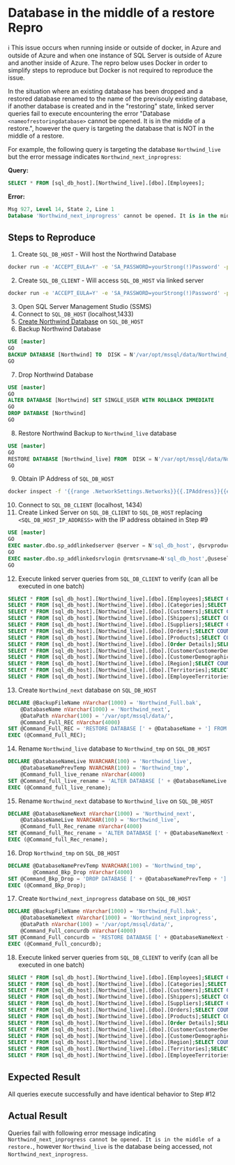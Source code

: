 # Database in the middle of a restore Repro

ℹ️ This issue occurs when running inside or outside of docker, in Azure and outside of Azure and when one instance of SQL Server is outside of Azure and another inside of Azure.  The repro below uses Docker in order to simplify steps to reproduce but Docker is not required to reproduce the issue.

In the situation where an existing database has been dropped and a restored database renamed to the name of the previsouly existing database, if another database is created and in the "restoring" state, linked server queries fail to execute encountering the error "Database `<nameofrestoringdatabase>` cannot be opened.  It is in the middle of a restore.", however the query is targeting the database that is NOT in the middle of a restore.

For example, the following query is targeting the database `Northwind_live` but the error message indicates `Northwind_next_inprogress`:

**Query:**

```sql
SELECT * FROM [sql_db_host].[Northwind_live].[dbo].[Employees];
```

**Error:**

```sql
Msg 927, Level 14, State 2, Line 1
Database 'Northwind_next_inprogress' cannot be opened. It is in the middle of a restore.
```

## Steps to Reproduce

1. Create `SQL_DB_HOST` - Will host the Northwind Database
```sh
docker run -e 'ACCEPT_EULA=Y' -e 'SA_PASSWORD=yourStrong(!)Password' -p 1433:1433 --name sql_db_host -d mcr.microsoft.com/mssql/server:2019-CU10-ubuntu-20.04 
```
2. Create `SQL_DB_CLIENT` - Will access `SQL_DB_HOST` via linked server
```sh
docker run -e 'ACCEPT_EULA=Y' -e 'SA_PASSWORD=yourStrong(!)Password' -p 1434:1433 --name sql_db_client -d mcr.microsoft.com/mssql/server:2019-CU10-ubuntu-20.04
```
3. Open SQL Server Management Studio (SSMS)
4. Connect to `SQL_DB_HOST` (localhost,1433)
5. [Create Northwind Database](https://raw.githubusercontent.com/microsoft/sql-server-samples/master/samples/databases/northwind-pubs/instnwnd.sql) on `SQL_DB_HOST`
6. Backup Northwind Database
```sql
USE [master]
GO
BACKUP DATABASE [Northwind] TO  DISK = N'/var/opt/mssql/data/Northwind_Full.bak' WITH NOFORMAT, NOINIT,  NAME = N'Northwind-Full Database Backup', SKIP, NOREWIND, NOUNLOAD,  STATS = 10
GO
```
7. Drop Northwind Database
```sql
USE [master]
GO
ALTER DATABASE [Northwind] SET SINGLE_USER WITH ROLLBACK IMMEDIATE
GO
DROP DATABASE [Northwind]
GO
```
8. Restore Northwind Backup to `Northwind_live` database
```sql
USE [master]
GO
RESTORE DATABASE [Northwind_live] FROM  DISK = N'/var/opt/mssql/data/Northwind_Full.bak' WITH  FILE = 1,  MOVE N'Northwind' TO N'/var/opt/mssql/data/Northwind_live.mdf',  MOVE N'Northwind_log' TO N'/var/opt/mssql/data/Northwind_live.ldf',  NOUNLOAD,  STATS = 5
GO
```
9. Obtain IP Address of `SQL_DB_HOST`
```sh
docker inspect -f '{{range .NetworkSettings.Networks}}{{.IPAddress}}{{end}}' sql_db_host
```
10. Connect to `SQL_DB_CLIENT` (localhost, 1434)
11. Create Linked Server on `SQL_DB_CLIENT` to `SQL_DB_HOST` replacing `<SQL_DB_HOST_IP_ADDRESS>` with the IP address obtained in Step #9
```sql
USE [master]
GO
EXEC master.dbo.sp_addlinkedserver @server = N'sql_db_host', @srvproduct=N'', @provider=N'SQLNCLI', @provstr=N'Library=DMBSSOCN;Server=<SQL_DB_HOST_IP_ADDRESS>;Database=master;'
GO
EXEC master.dbo.sp_addlinkedsrvlogin @rmtsrvname=N'sql_db_host',@useself=N'False',@locallogin=NULL,@rmtuser=N'sa',@rmtpassword='yourStrong(!)Password'
GO
```
12. Execute linked server queries from `SQL_DB_CLIENT` to verify (can all be executed in one batch)
```sql
SELECT * FROM [sql_db_host].[Northwind_live].[dbo].[Employees];SELECT COUNT(*) FROM [sql_db_host].[Northwind_live].[dbo].[Employees];
SELECT * FROM [sql_db_host].[Northwind_live].[dbo].[Categories];SELECT COUNT(*) FROM [sql_db_host].[Northwind_live].[dbo].[Categories];
SELECT * FROM [sql_db_host].[Northwind_live].[dbo].[Customers];SELECT COUNT(*) FROM [sql_db_host].[Northwind_live].[dbo].[Customers];
SELECT * FROM [sql_db_host].[Northwind_live].[dbo].[Shippers];SELECT COUNT(*) FROM [sql_db_host].[Northwind_live].[dbo].[Shippers];
SELECT * FROM [sql_db_host].[Northwind_live].[dbo].[Suppliers];SELECT COUNT(*) FROM [sql_db_host].[Northwind_live].[dbo].[Suppliers];
SELECT * FROM [sql_db_host].[Northwind_live].[dbo].[Orders];SELECT COUNT(*) FROM [sql_db_host].[Northwind_live].[dbo].[Orders];
SELECT * FROM [sql_db_host].[Northwind_live].[dbo].[Products];SELECT COUNT(*) FROM [sql_db_host].[Northwind_live].[dbo].[Products];
SELECT * FROM [sql_db_host].[Northwind_live].[dbo].[Order Details];SELECT COUNT(*) FROM [sql_db_host].[Northwind_live].[dbo].[Order Details];
SELECT * FROM [sql_db_host].[Northwind_live].[dbo].[CustomerCustomerDemo];SELECT COUNT(*) FROM [sql_db_host].[Northwind_live].[dbo].[CustomerCustomerDemo];
SELECT * FROM [sql_db_host].[Northwind_live].[dbo].[CustomerDemographics];SELECT COUNT(*) FROM [sql_db_host].[Northwind_live].[dbo].[CustomerDemographics];
SELECT * FROM [sql_db_host].[Northwind_live].[dbo].[Region];SELECT COUNT(*) FROM [sql_db_host].[Northwind_live].[dbo].[Region];
SELECT * FROM [sql_db_host].[Northwind_live].[dbo].[Territories];SELECT COUNT(*) FROM [sql_db_host].[Northwind_live].[dbo].[Territories];
SELECT * FROM [sql_db_host].[Northwind_live].[dbo].[EmployeeTerritories];SELECT COUNT(*) FROM [sql_db_host].[Northwind_live].[dbo].[EmployeeTerritories];
```
13. Create `Northwind_next` database on `SQL_DB_HOST`
```sql
DECLARE @BackupFileName nVarchar(1000) = 'Northwind_Full.bak',
	@DatabaseName nVarchar(1000) = 'Northwind_next',
	@DataPath nVarchar(100) = '/var/opt/mssql/data/',
	@Command_Full_REC nVarchar(4000)
SET @Command_Full_REC = 'RESTORE DATABASE [' + @DatabaseName + '] FROM DISK = N''' + @DataPath + @BackupFileName + '''' + ' WITH  FILE = 1 ,' + 'MOVE N''Northwind''  TO N''' + @DataPath + @DatabaseName + '.mdf'',MOVE N''Northwind_log'' TO N''' + @DataPath + @DatabaseName + '.ldf'',RECOVERY'
EXEC (@Command_Full_REC);
```
14. Rename `Northwind_live` database to `Northwind_tmp` on `SQL_DB_HOST`
```sql
DECLARE @DatabaseNameLive NVARCHAR(100) = 'Northwind_live',
	@DatabaseNamePrevTemp NVARCHAR(100) = 'Northwind_tmp',
	@Command_full_live_rename nVarchar(4000)
SET @Command_full_live_rename = 'ALTER DATABASE [' + @DatabaseNameLive + '] MODIFY NAME = [' + @DatabaseNamePrevTemp + '];'
EXEC (@Command_full_live_rename);
```
15. Rename `Northwind_next` database to `Northwind_live` on `SQL_DB_HOST`
```sql
DECLARE @DatabaseNameNext nVarchar(1000) = 'Northwind_next', 
	@DatabaseNameLive NVARCHAR(100) = 'Northwind_live',
	@Command_full_Rec_rename nVarchar(4000)
SET @Command_full_Rec_rename = 'ALTER DATABASE [' + @DatabaseNameNext + '] MODIFY NAME = [' + @DatabaseNameLive + '];'
EXEC (@Command_full_Rec_rename);
```
16. Drop `Northwind_tmp` on `SQL_DB_HOST`
```sql
DECLARE @DatabaseNamePrevTemp NVARCHAR(100) = 'Northwind_tmp',
		@Command_Bkp_Drop nVarchar(4000)
SET @Command_Bkp_Drop = 'DROP DATABASE [' + @DatabaseNamePrevTemp + ']';
EXEC (@Command_Bkp_Drop);
```
17. Create `Northwind_next_inprogress` database on `SQL_DB_HOST`
```sql
DECLARE @BackupFileName nVarchar(1000) = 'Northwind_Full.bak',
	@DatabaseNameNext nVarchar(1000) = 'Northwind_next_inprogress', 
	@DataPath nVarchar(100) = '/var/opt/mssql/data/',
	@Command_Full_concurdb nVarchar(4000)
SET @Command_Full_concurdb = 'RESTORE DATABASE [' + @DatabaseNameNext + '] FROM DISK = N''' + @DataPath + @BackupFileName+'''' + ' WITH  FILE = 1 ,' + 'MOVE N''Northwind''  TO N''' + @DataPath + @DatabaseNameNext + '.mdf'',MOVE N''Northwind_log'' TO N''' + @DataPath + @DatabaseNameNext + '.ldf'',NORECOVERY, NOUNLOAD, STATS = 5'
EXEC (@Command_Full_concurdb);
```
18. Execute linked server queries from `SQL_DB_CLIENT` to verify (can all be executed in one batch)
```sql
SELECT * FROM [sql_db_host].[Northwind_live].[dbo].[Employees];SELECT COUNT(*) FROM [sql_db_host].[Northwind_live].[dbo].[Employees];
SELECT * FROM [sql_db_host].[Northwind_live].[dbo].[Categories];SELECT COUNT(*) FROM [sql_db_host].[Northwind_live].[dbo].[Categories];
SELECT * FROM [sql_db_host].[Northwind_live].[dbo].[Customers];SELECT COUNT(*) FROM [sql_db_host].[Northwind_live].[dbo].[Customers];
SELECT * FROM [sql_db_host].[Northwind_live].[dbo].[Shippers];SELECT COUNT(*) FROM [sql_db_host].[Northwind_live].[dbo].[Shippers];
SELECT * FROM [sql_db_host].[Northwind_live].[dbo].[Suppliers];SELECT COUNT(*) FROM [sql_db_host].[Northwind_live].[dbo].[Suppliers];
SELECT * FROM [sql_db_host].[Northwind_live].[dbo].[Orders];SELECT COUNT(*) FROM [sql_db_host].[Northwind_live].[dbo].[Orders];
SELECT * FROM [sql_db_host].[Northwind_live].[dbo].[Products];SELECT COUNT(*) FROM [sql_db_host].[Northwind_live].[dbo].[Products];
SELECT * FROM [sql_db_host].[Northwind_live].[dbo].[Order Details];SELECT COUNT(*) FROM [sql_db_host].[Northwind_live].[dbo].[Order Details];
SELECT * FROM [sql_db_host].[Northwind_live].[dbo].[CustomerCustomerDemo];SELECT COUNT(*) FROM [sql_db_host].[Northwind_live].[dbo].[CustomerCustomerDemo];
SELECT * FROM [sql_db_host].[Northwind_live].[dbo].[CustomerDemographics];SELECT COUNT(*) FROM [sql_db_host].[Northwind_live].[dbo].[CustomerDemographics];
SELECT * FROM [sql_db_host].[Northwind_live].[dbo].[Region];SELECT COUNT(*) FROM [sql_db_host].[Northwind_live].[dbo].[Region];
SELECT * FROM [sql_db_host].[Northwind_live].[dbo].[Territories];SELECT COUNT(*) FROM [sql_db_host].[Northwind_live].[dbo].[Territories];
SELECT * FROM [sql_db_host].[Northwind_live].[dbo].[EmployeeTerritories];SELECT COUNT(*) FROM [sql_db_host].[Northwind_live].[dbo].[EmployeeTerritories];
```

## Expected Result
All queries execute successfully and have identical behavior to Step #12

## Actual Result
Queries fail with following error message indicating `Northwind_next_inprogress cannot be opened. It is in the middle of a restore.`, however `Northwind_live` is the database being accessed, not `Northwind_next_inprogress`.
